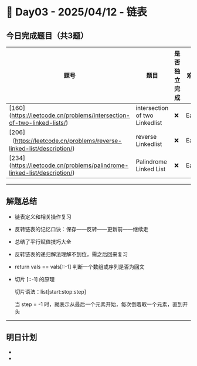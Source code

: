 
# 📅 Day03 - 2025/04/12 - 链表

## 今日完成题目（共3题）

| 题号 | 题目 | 是否独立完成 | 难度 | 标签 |
|------|------|----------------|------|------|
| [160] (https://leetcode.cn/problems/intersection-of-two-linked-lists/)| intersection of two Linkedlist | ❌ | Easy | Linkedlist,Two Pointers,Hash |
| [206]（https://leetcode.cn/problems/reverse-linked-list/description/) | reverse Linkedlist | ❌ | Easy | Linkedlist,Interation, Recursion|
| [234] (https://leetcode.cn/problems/palindrome-linked-list/description/) | Palindrome Linked List  | ❌ | Easy | LinkedList, Two Pointers |

---

## 解题总结

- 链表定义和相关操作复习
- 反转链表的记忆口诀：保存——反转——更新前——继续走
- 总结了平行赋值技巧大全
- 反转链表的递归解法理解不到位，需之后回来复习
- return vals == vals[::-1] 判断一个数组或序列是否为回文
- 切片 [::-1] 的原理
  
  切片语法：list[start:stop:step]

  当 step = -1 时，就表示从最后一个元素开始，每次倒着取一个元素，直到开头

---

## 明日计划

- 
- 
